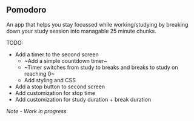 ## Pomodoro

An app that helps you stay focussed while working/studying by breaking down your study session into managable 25 minute chunks.

TODO:

- Add a timer to the second screen
  - ~Add a simple countdown timer~
  - ~Timer switches from study to breaks and breaks to study on reaching 0~
  - Add styling and CSS
- Add a stop button to second screen
- Add customization for stop time
- Add customization for study duration + break duration 

*Note - Work in progress*

